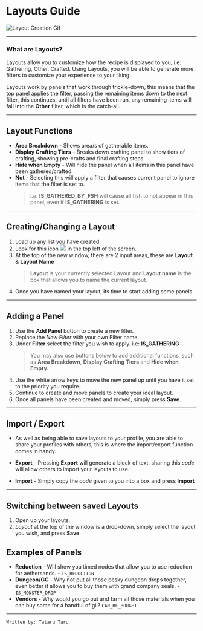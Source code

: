 # Layouts Guide

![Layout Creation Gif](https://i.imgur.com/bgWAmCi.gif)
___
### What are Layouts?

Layouts allow you to customize how the recipe is displayed to you, i.e: Gathering, Other, Crafted. Using Layouts, you will be able to generate more filters to customize your experience to your liking.

Layouts work by panels that work through trickle-down, this means that the top panel applies the filter, passing the remaining items down to the next filter, this continues, until all filters have been run, any remaining items will fall into the **Other** filter, which is the catch-all.

___
## Layout Functions
* **Area Breakdown** - Shows area/s of gatherable items.
* **Display Crafting Tiers** - Breaks down crafting panel to show tiers of crafting, showing pre-crafts and final crafting steps.
* **Hide when Empty** - Will hide the panel when all items in this panel have been gathered/crafted.
* **Not** - Selecting this will apply a filter that causes current panel to ignore items that the filter is set to. 
  >*i.e*: **IS_GATHERED_BY_FSH** will cause all fish to not appear in this panel, even if **IS_GATHERING** is set. 
___

## Creating/Changing a Layout
1. Load up any list you have created.
2. Look for this icon ![](https://i.imgur.com/EnJtVIs.png) in the top left of the screen.
3. At the top of the new window, there are 2 input areas, these are **Layout** & **Layout Name**
   > **Layout** is your currently selected Layout and **Layout name** is the box that allows you to name the current layout.
4. Once you have named your layout, its time to start adding some panels.
___
## Adding a Panel
1. Use the **Add Panel** button to create a new filter.
2. Replace the *New Filter* with your own Filter name.
3. Under **Filter** select the filter you wish to apply. i.e:  **IS_GATHERING**
   > You may also use buttons below to add additional functions, such as **Area Breakdown**, **Display Crafting Tiers** and **Hide when Empty.**
4. Use the white arrow keys to move the new panel up until you have it set to the priority you require.
5. Continue to create and move panels to create your ideal layout.
6. Once all panels have been created and moved, simply press **Save**.
___
## Import / Export
* As well as being able to save layouts to your profile, you are able to share your profiles with others, this is where the import/export function comes in handy.

* **Export** - Pressing **Export** will generate a block of text, sharing this *code* will allow others to import your layouts to use.
* **Import** - Simply copy the *code* given to you into a box and press **Import**
___
## Switching between saved Layouts

1. Open up your layouts.
2. *Layout* at the top of the window is a drop-down, simply select the layout you wish, and press **Save**.

## Examples of Panels

* **Reduction** - Will show you timed nodes that allow you to use reduction for aethersands. - `IS_REDUCTION`
* **Dungeon/GC** - Why not put all those pesky dungeon drops together, even better it allows you to buy them with grand company seals. - `IS_MONSTER_DROP`
* **Vendors** - Why would you go out and farm all those materials when you can buy some for a handful of gil? `CAN_BE_BOUGHT`

---
`Written by: Tataru Taru`
